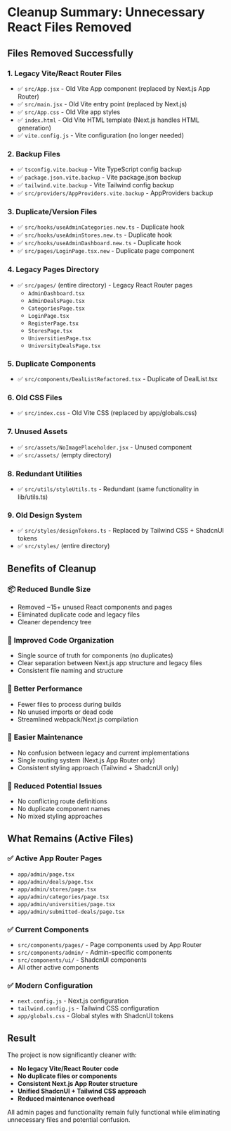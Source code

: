 # Cleanup Summary: Unnecessary React Files Removed

## Files Removed Successfully

### 1. Legacy Vite/React Router Files
- ✅ `src/App.jsx` - Old Vite App component (replaced by Next.js App Router)
- ✅ `src/main.jsx` - Old Vite entry point (replaced by Next.js)
- ✅ `src/App.css` - Old Vite app styles
- ✅ `index.html` - Old Vite HTML template (Next.js handles HTML generation)
- ✅ `vite.config.js` - Vite configuration (no longer needed)

### 2. Backup Files
- ✅ `tsconfig.vite.backup` - Vite TypeScript config backup
- ✅ `package.json.vite.backup` - Vite package.json backup  
- ✅ `tailwind.vite.backup` - Vite Tailwind config backup
- ✅ `src/providers/AppProviders.vite.backup` - AppProviders backup

### 3. Duplicate/Version Files
- ✅ `src/hooks/useAdminCategories.new.ts` - Duplicate hook
- ✅ `src/hooks/useAdminStores.new.ts` - Duplicate hook
- ✅ `src/hooks/useAdminDashboard.new.ts` - Duplicate hook
- ✅ `src/pages/LoginPage.tsx.new` - Duplicate page component

### 4. Legacy Pages Directory
- ✅ `src/pages/` (entire directory) - Legacy React Router pages
  - `AdminDashboard.tsx`
  - `AdminDealsPage.tsx` 
  - `CategoriesPage.tsx`
  - `LoginPage.tsx`
  - `RegisterPage.tsx`
  - `StoresPage.tsx`
  - `UniversitiesPage.tsx`
  - `UniversityDealsPage.tsx`

### 5. Duplicate Components
- ✅ `src/components/DealListRefactored.tsx` - Duplicate of DealList.tsx

### 6. Old CSS Files
- ✅ `src/index.css` - Old Vite CSS (replaced by app/globals.css)

### 7. Unused Assets
- ✅ `src/assets/NoImagePlaceholder.jsx` - Unused component
- ✅ `src/assets/` (empty directory)

### 8. Redundant Utilities
- ✅ `src/utils/styleUtils.ts` - Redundant (same functionality in lib/utils.ts)

### 9. Old Design System
- ✅ `src/styles/designTokens.ts` - Replaced by Tailwind CSS + ShadcnUI tokens
- ✅ `src/styles/` (entire directory)

## Benefits of Cleanup

### 📦 **Reduced Bundle Size**
- Removed ~15+ unused React components and pages
- Eliminated duplicate code and legacy files
- Cleaner dependency tree

### 🧹 **Improved Code Organization**
- Single source of truth for components (no duplicates)
- Clear separation between Next.js app structure and legacy files
- Consistent file naming and structure

### 🚀 **Better Performance**
- Fewer files to process during builds
- No unused imports or dead code
- Streamlined webpack/Next.js compilation

### 🔧 **Easier Maintenance**
- No confusion between legacy and current implementations
- Single routing system (Next.js App Router only)
- Consistent styling approach (Tailwind + ShadcnUI only)

### 🐛 **Reduced Potential Issues**
- No conflicting route definitions
- No duplicate component names
- No mixed styling approaches

## What Remains (Active Files)

### ✅ **Active App Router Pages**
- `app/admin/page.tsx`
- `app/admin/deals/page.tsx`
- `app/admin/stores/page.tsx`
- `app/admin/categories/page.tsx`
- `app/admin/universities/page.tsx`
- `app/admin/submitted-deals/page.tsx`

### ✅ **Current Components**
- `src/components/pages/` - Page components used by App Router
- `src/components/admin/` - Admin-specific components
- `src/components/ui/` - ShadcnUI components
- All other active components

### ✅ **Modern Configuration**
- `next.config.js` - Next.js configuration
- `tailwind.config.js` - Tailwind CSS configuration
- `app/globals.css` - Global styles with ShadcnUI tokens

## Result

The project is now significantly cleaner with:
- **No legacy Vite/React Router code**
- **No duplicate files or components**
- **Consistent Next.js App Router structure**
- **Unified ShadcnUI + Tailwind CSS approach**
- **Reduced maintenance overhead**

All admin pages and functionality remain fully functional while eliminating unnecessary files and potential confusion.
